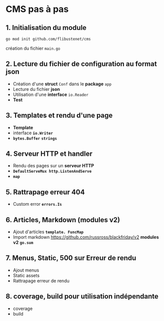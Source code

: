# CMS pas à pas

## 1. Initialisation du module

`go mod init github.com/flibustenet/cms`

création du fichier `main.go`

## 2. Lecture du fichier de configuration au format json

- Création d'une **struct** `Conf` dans le **package** `app`
- Lecture du fichier **json**
- Utilisation d'une **interface** `io.Reader`
- **Test**


## 3. Templates et rendu d'une page

- **Template**
- interface **`io.Writer`**
- **`bytes.Buffer`** **`strings`**

## 4. Serveur HTTP et handler

- Rendu des pages sur un **serveur HTTP**
- **`DefaultServeMux http.ListenAndServe`**
- **`map`**

## 5. Rattrapage erreur 404

- Custom error **`errors.Is`**

## 6. Articles, Markdown (modules v2)

- Ajout d'articles **`template. FuncMap`**
- Import markdown https://github.com/russross/blackfriday/v2 **modules v2** **`go.sum`**

## 7. Menus, Static, 500 sur Erreur de rendu

- Ajout menus
- Static assets
- Rattrapage erreur de rendu

## 8. coverage, build pour utilisation indépendante

- coverage
- build



